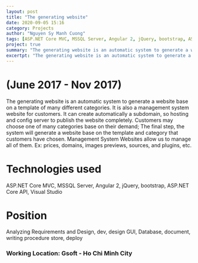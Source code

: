```yaml
---
layout: post
title: "The generating website"
date: 2020-09-05 15:16
category: Projects
author: "Nguyen Sy Manh Cuong"
tags: [ASP.NET Core MVC, MSSQL Server, Angular 2, jQuery, bootstrap, ASP.NET Core API, Visual Studio]
project: true
summary: "The generating website is an automatic system to generate a website base on a template of many different categories. It is also a management system website for customers. It can create automatically a subdomain, so hosting and config server to publish the website completely. Customers may choose one of many categories base on their demand; The final step, the system will generate a website base on the template and category that customers have chosen. Management System Websites allow us to manage all of them. Ex: prices, domains, images previews, sources, and plugins, etc."
excertpt: "The generating website is an automatic system to generate a website base on a template of many different categories. It is also a management system website for customers. It can create automatically a subdomain, so hosting and config server to publish the website completely. Customers may choose one of many categories base on their demand; The final step, the system will generate a website base on the template and category that customers have chosen. Management System Websites allow us to manage all of them. Ex: prices, domains, images previews, sources, and plugins, etc."
---
```


# (June 2017 - Nov 2017)

The generating website is an automatic system to generate a website base on a template of many different categories. It is also a management system website for customers. It can create automatically a subdomain, so hosting and config server to publish the website completely. Customers may choose one of many categories base on their demand; The final step, the system will generate a website base on the template and category that customers have chosen. Management System Websites allow us to manage all of them. Ex: prices, domains, images previews, sources, and plugins, etc.

# Technologies used

ASP.NET Core MVC, MSSQL Server, Angular 2, jQuery, bootstrap, ASP.NET Core API, Visual Studio

# Position 

Analyzing Requirements and Design, dev, design GUI, Database, document, writing procedure store, deploy

### Working Location: Gsoft - Ho Chi Minh City
